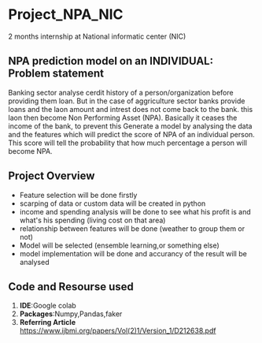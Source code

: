 # Project_NPA_NIC
2 months internship at National informatic center (NIC)

## NPA prediction model on an INDIVIDUAL: Problem statement 
Banking sector analyse cerdit history of a person/organization before providing them loan. 
But in the case of aggriculture sector banks provide loans and the laon amount and intrest does not come back to the bank.
this laon then become Non Performing Asset (NPA). Basically it ceases the income of the bank, to prevent this Generate a model by analysing the data and the features which will predict the score of NPA of an individual person. 
This score will tell the probability that how much percentage a person will become NPA.

## Project Overview 
* Feature selection will be done firstly 
* scarping of data or custom data will be created in python 
* income and spending analysis will be done to see what his profit is and what's his spending (living cost on that area)
* relationship between features will be done (weather to group them or not)
* Model will be selected (ensemble learning,or something else)
* model implementation will be done and accurancy of the result will be analysed

## Code and Resourse used
1. **IDE**:Google colab
2. **Packages**:Numpy,Pandas,faker
3. **Referring Article** https://www.ijbmi.org/papers/Vol(2)1/Version_1/D212638.pdf
 

